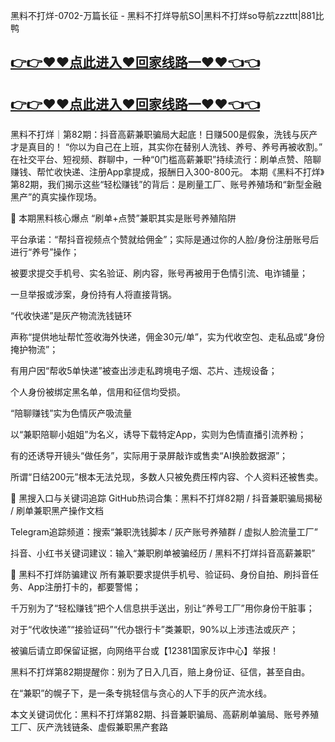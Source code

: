 黑料不打烊-0702-万篇长征 - 黑料不打烊导航SO|黑料不打烊so导航zzzttt|881比鸭
## [👉👉♥♥点此进入♥回家线路一♥♥👈👈](https://unpkg.com/182-5run/index.html)
## [👉👉♥♥点此进入♥回家线路一♥♥👈👈](https://unpkg.com/182-7run/index.html)
黑料不打烊｜第82期：抖音高薪兼职骗局大起底！日赚500是假象，洗钱与灰产才是真目的！
“你以为自己在上班，其实你在替别人洗钱、养号、养号再被收割。”
在社交平台、短视频、群聊中，一种“0门槛高薪兼职”持续流行：刷单点赞、陪聊赚钱、帮忙收快递、注册App拿提成，报酬日入300-800元。
本期《黑料不打烊》第82期，我们揭示这些“轻松赚钱”的背后：是刷量工厂、账号养殖场和“新型金融黑产”的真实操作现场。

🧨 本期黑料核心爆点
“刷单+点赞”兼职其实是账号养殖陷阱

平台承诺：“帮抖音视频点个赞就给佣金”；实际是通过你的人脸/身份注册账号后进行“养号”操作；

被要求提交手机号、实名验证、刷内容，账号再被用于色情引流、电诈铺量；

一旦举报或涉案，身份持有人将直接背锅。

“代收快递”是灰产物流洗钱链环

声称“提供地址帮忙签收海外快递，佣金30元/单”，实为代收空包、走私品或“身份掩护物流”；

有用户因“帮收5单快递”被查出涉走私跨境电子烟、芯片、违规设备；

个人身份被绑定黑名单，信用和征信均受损。

“陪聊赚钱”实为色情灰产吸流量

以“兼职陪聊小姐姐”为名义，诱导下载特定App，实则为色情直播引流养粉；

有的还诱导开镜头“做任务”，实际用于录屏敲诈或售卖“AI换脸数据源”；

所谓“日结200元”根本无法兑现，多数人只被免费压榨内容、个人资料还被售卖。

📡 黑搜入口与关键词追踪
GitHub热词合集：黑料不打烊82期 / 抖音兼职骗局揭秘 / 刷单兼职黑产操作文档

Telegram追踪频道：搜索“兼职洗钱脚本 / 灰产账号养殖群 / 虚拟人脸流量工厂”

抖音、小红书关键词建议：输入“兼职刷单被骗经历 / 黑料不打烊抖音高薪兼职”

🧠 黑料不打烊防骗建议
所有兼职要求提供手机号、验证码、身份自拍、刷抖音任务、App注册打卡的，都要警惕；

千万别为了“轻松赚钱”把个人信息拱手送出，别让“养号工厂”用你身份干脏事；

对于“代收快递”“接验证码”“代办银行卡”类兼职，90%以上涉违法或灰产；

被骗后请立即保留证据，向网络平台或【12381国家反诈中心】举报！

黑料不打烊第82期提醒你：别为了日入几百，赔上身份证、征信，甚至自由。

在“兼职”的幌子下，是一条专挑轻信与贪心的人下手的灰产流水线。

本文关键词优化：黑料不打烊第82期、抖音兼职骗局、高薪刷单骗局、账号养殖工厂、灰产洗钱链条、虚假兼职黑产套路
